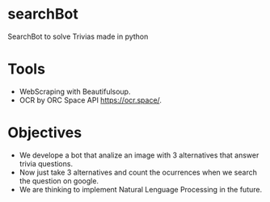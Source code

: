 # searchBot
SearchBot to solve Trivias made in python

# Tools

* WebScraping with Beautifulsoup. 
* OCR by ORC Space API https://ocr.space/. 

# Objectives

* We develope a bot that analize an image with 3 alternatives that answer trivia questions. 
* Now just take 3 alternatives and count the ocurrences when we search the question on google.
* We are thinking to implement Natural Lenguage Processing in the future.
